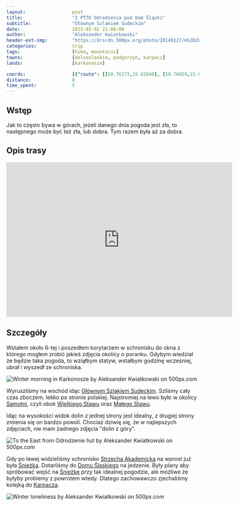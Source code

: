 ```yaml
---
layout:                 post
title:                  "Z PTTK Odrodzenia pod Dom Śląski"
subtitle:               "Głównym Szlakiem Sudeckim"
date:                   2013-03-02 21:00:00
author:                 "Aleksander Kwiatkowski"
header-ext-img:         "https://drscdn.500px.org/photo/28149127/m%3D2048/aad9f95f41b5dabe9ecff196f1ae8298"
categories:             trip
tags:                   [hike, mountains]
towns:                  [dolnoslaskie, podgorzyn, karpacz]
lands:                  [karkonosze]

coords:                 [{"route": [[50.76273,15.63848], [50.76059,15.65569], [50.75953,15.68328], [50.75299,15.69453], [50.74289,15.69788], [50.73935,15.72903]], "type": "hike"}]
distance:               8
time_spent:             5
---
```


[wiki-gss]:                     https://pl.wikipedia.org/wiki/G%C5%82%C3%B3wny_Szlak_Sudecki
[wiki-samotnia]:                https://pl.wikipedia.org/wiki/Schronisko_PTTK_%E2%80%9ESamotnia%E2%80%9D
[wiki-wielki-staw]:             https://pl.wikipedia.org/wiki/Wielki_Staw_(jezioro_w_Karkonoszach)
[wiki-maly-staw]:               https://pl.wikipedia.org/wiki/Ma%C5%82y_Staw_(jezioro_w_Karkonoszach)
[wiki-strzecha]:                https://pl.wikipedia.org/wiki/Schronisko_PTTK_%E2%80%9EStrzecha_Akademicka%E2%80%9D
[wiki-sniezka]:                 https://pl.wikipedia.org/wiki/%C5%9Anie%C5%BCka
[wiki-dom-slaski]:              https://pl.wikipedia.org/wiki/Schronisko_G%C3%B3rskie_%E2%80%9EDom_%C5%9Al%C4%85ski%E2%80%9D
[wiki-karpacz]:                 https://pl.wikipedia.org/wiki/Karpacz

Wstęp
-----

Jak to często bywa w górach, jeżeli danego dnia pogoda jest zła, to następnego może być też zła, lub dobra.
Tym razem była aż za dobra.

Opis trasy
----------

<iframe height='405' width='590' frameborder='0' allowtransparency='true' scrolling='no' src='https://www.strava.com/activities/333328954/embed/76cbf04df89183391aa2848beab7b611587aa782'></iframe>

Szczegóły
---------

Wstałem około 6-tej i poszedłem korytarzem w schronisku do okna z którego mogłem zrobić jakieś zdjęcia okolicy o poranku.
Gdybym wiedział że będzie taka pogoda, to wziąłbym statyw, wstałbym godzinę wcześniej, ubrał i wyszedł ze schroniska.

<div class='pixels-photo'>
  <p>
    <img src='https://drscdn.500px.org/photo/52230520/m%3D900/d7fa2f0a08141bec00810d66f97d9f83' alt='Winter morning in Karkonosze by Aleksander Kwiatkowski on 500px.com'>
  </p>
  <a href='https://500px.com/photo/52230520/winter-morning-in-karkonosze-by-aleksander-kwiatkowski' alt='Winter morning in Karkonosze by Aleksander Kwiatkowski on 500px.com'></a>
</div>
<script type='text/javascript' src='https://500px.com/embed.js'></script>

Wyruszliśmy na wschód idąc [Głównym Szlakiem Sudeckim][wiki-gss]. Szliśmy cały czas zboczem, lekko po stronie
polskiej. Najstromiej na lewo było w okolicy [Samotni][wiki-samotnia], czyli obok [Wielkiego Stawu][wiki-wielki-staw]
oraz [Małego Stawu][wiki-maly-staw].

Idąc na wysokości widok dolin z jednej strony jest idealny, z drugiej strony zmienia się on bardzo powoli.
Chociaż dziwię się, że w najlepszych zdjęciach, nie mam żadnego zdjęcia "dolin z góry".

<div class='pixels-photo'>
  <p>
    <img src='https://drscdn.500px.org/photo/122321955/m%3D900/72677a6fb2025cf42a586dfdd8eee925' alt='To the East from Odrodzenie hut by Aleksander Kwiatkowski on 500px.com'>
  </p>
  <a href='https://500px.com/photo/122321955/to-the-east-from-odrodzenie-hut-by-aleksander-kwiatkowski' alt='To the East from Odrodzenie hut by Aleksander Kwiatkowski on 500px.com'></a>
</div>
<script type='text/javascript' src='https://500px.com/embed.js'></script>

Gdy po lewej widzieliśmy schronisko [Strzecha Akademicka][wiki-strzecha] na wprost już była [Śnieżka][wiki-sniezka].
Dotarliśmy do [Domu Śląskiego][wiki-dom-slaski] na jedzenie. Były plany aby spróbować wejść na [Śnieżkę][wiki-sniezka]
przy tak idealnej pogodzie, ale możliwe że byłyby problemy z powrotem wtedy. Dlatego zachowawczo zjechaliśmy
kolejką do [Karpacza][wiki-karpacz].

<div class='pixels-photo'>
  <p>
    <img src='https://drscdn.500px.org/photo/55122394/m%3D900/ac6525398de7108282c1856b9357c09c' alt='Winter loneliness by Aleksander Kwiatkowski on 500px.com'>
  </p>
  <a href='https://500px.com/photo/55122394/winter-loneliness-by-aleksander-kwiatkowski' alt='Winter loneliness by Aleksander Kwiatkowski on 500px.com'></a>
</div>
<script type='text/javascript' src='https://500px.com/embed.js'></script>
